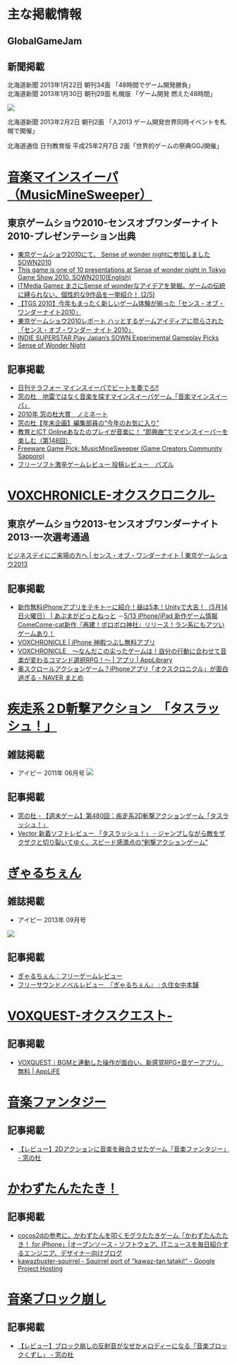 主な掲載情報
================


GlobalGameJam
----------------



新聞掲載
----------------
北海道新聞 2013年1月22日 朝刊34面 「48時間でゲーム開発勝負」	
北海道新聞 2013年1月30日 朝刊29面 札幌版 「ゲーム開発 燃えた48時間」

![](http://www.kawaz.org/commons/1733/download/)


北海道新聞 2013年2月2日 朝刊2面 「人2013 ゲーム開発世界同時イベントを札幌で開催」
<p>北海道通信 日刊教育版 平成25年2月7日 2面「世界的ゲームの祭典GGJ開催」

[音楽マインスイーパ（MusicMineSweeper）](http://www.kawaz.org/projects/musicminesweeper/)
===============

東京ゲームショウ2010-センスオブワンダーナイト2010-プレゼンテーション出典
----------------

- [東京ゲームショウ2010にて、 Sense of wonder nightに参加しました SOWN2010](http://expo.nikkeibp.co.jp/tgs/2010/sown/index.html)
- [This game is one of 10 presentations at Sense of wonder night in Tokyo Game Show 2010. SOWN2010(English)](http://expo.nikkeibp.co.jp/tgs/2010/en/sown/)
- [ITMedia Gamez まさにSense of wonderなアイデアを発掘。ゲームの伝統に縛られない、個性的な9作品を一挙紹介！ (2/5)](http://gamez.itmedia.co.jp/games/articles/1009/19/news008_2.html)
- [【TGS 2010】今年もまったく新しいゲーム体験が揃った「センス・オブ・ワンダーナイト2010」](http://www.inside-games.jp/article/2010/09/23/44605.html)
- [東京ゲームショウ2010レポート ハッとするゲームアイディアに唸らされた「センス・オブ・ワンダー ナイト 2010」](http://game.watch.impress.co.jp/docs/news/20100919_395246.html)
- [INDIE SUPERSTAR Play Japan’s SOWN Experimental Gameplay Picks](http://indiesuperstar.com/archives/1358)
- [Sense of Wonder Night](http://occidentalgamer.com/?p=36)

記事掲載
----------------
- [日刊テラフォー マインスイーパでビートを奏でろ!!](http://www.campuscity.jp/headlines/hl2460)
- [窓の杜　地雷ではなく音楽を探すマインスイーパゲーム「音楽マインスイーパ」](http://www.forest.impress.co.jp/docs/review/20100907_392214.html)
- [2010年 窓の杜大賞　ノミネート](http://www.forest.impress.co.jp/prize/2010/nominate.html)
- [窓の杜【年末企画】編集部員の“今年のお気に入り”](http://www.forest.impress.co.jp/docs/special/20101224_417048.html)
- [教育とICT Onlineあなたのプレイが音楽に！ “即興曲”でマインスイーパーを楽しむ（第148回）](http://pc.nikkeibp.co.jp/article/special/20101220/1029242/?set=rss)
- [Freeware Game Pick: MusicMineSweeper (Game Creators Community Sapporo)](http://www.indiegames.com/blog/2010/09/freeware_game_pick_musicminesw.html)
- [フリーソフト激辛ゲームレビュー 投稿レビュー　パズル](http://gekikarareview.com/review_pzl/pzl_toukou006.html#04)



[VOXCHRONICLE-オクスクロニクル-](http://www.kawaz.org/projects/voxchronicle/)
===============
東京ゲームショウ2013-センスオブワンダーナイト2013-一次選考通過
----------------
[ビジネスデイにご来場の方へ | センス・オブ・ワンダーナイト | 東京ゲームショウ2013](http://expo.nikkeibp.co.jp/tgs/2013/business/sown/presentation.html)

記事掲載
----------------
- [新作無料iPhoneアプリをテキトーに紹介！昼は5本！Unityで大吉！（5月14日火曜日） | あぷまがどっとねっと](http://appmaga.net/archives/15533)
－[5/13 iPhone/iPad 新作ゲーム情報 ComeCome-cat新作『再建！ボロボロ神社』リリース！ラン系にもアツいゲームあり！](http://www.gamecast-blog.com/archives/65747165.html)
- [VOXCHRONICLE | iPhone 神暇つぶし無料アプリ](http://www.gogo-iapp.com/%E3%82%B2%E3%83%BC%E3%83%A0/3756/)
- [VOXCHRONICLE　～なんだこの尖ったゲームは！自分の行動に合わせて音楽が変わるコマンド選択RPG！～ | アプリ | AppLibrary](http://app-library.com/archives/10813)
- [奥スクロールアクションゲーム？iPhoneアプリ「オクスクロニクル」が面白過ぎる - NAVER まとめ](http://matome.naver.jp/odai/2138234417490901901)



[疾走系２D斬撃アクション　「タスラッシュ！」](http://www.kawaz.org/projects/tasrush/)
===============
雑誌掲載
----------------
- アイピー 2011年 06月号
![](http://www.kawaz.org/commons/1731/download/)

記事掲載
----------------
- [窓の杜 - 【週末ゲーム】第480回：疾走系2D斬撃アクションゲーム「タスラッシュ！」](http://www.forest.impress.co.jp/docs/serial/shumatsu/20120330_522728.html)
- [Vector 新着ソフトレビュー 「タスラッシュ！」 - ジャンプしながら敵をザクザクと切り裂いてゆく、スピード感満点の“剣撃アクションゲーム”](http://www.vector.co.jp/magazine/softnews/120426/n1204262.html)


[ぎゃるちぇん](http://www.kawaz.org/projects/after-another-gal_novel/)
===============
雑誌掲載
----------------
- アイピー 2013年 09月号

![](http://www.kawaz.org/commons/1732/download/)


記事掲載
----------------
- [ぎゃるちぇん：フリーゲームレビュー](http://freegames-review.blog.so-net.ne.jp/gal_change)
- [フリーサウンドノベルレビュー　『ぎゃるちぇん』 : 久住女中本舗](http://kuzumi.exblog.jp/20619479/)


[VOXQUEST-オクスクエスト-](http://www.kawaz.org/projects/voxquest/)
===============
記事掲載
----------------
- [VOXQUEST｜BGMと連動した操作が面白い、新感覚RPG+音ゲーアプリ。無料 | AppLiFE](http://www.app-life.jp/2012/04/23331/)


[音楽ファンタジー](http://www.kawaz.org/projects/music_fantasy/)
===============
記事掲載
----------------
- [【レビュー】2Dアクションに音楽を融合させたゲーム「音楽ファンタジー」 - 窓の杜](http://www.forest.impress.co.jp/docs/review/20131218_628075.html)

[かわずたんたたき！](http://www.kawaz.org/projects/kawaz_buster/)
===============
記事掲載
----------------
- [cocos2dの参考に。かわずたんを叩くモグラたたきゲーム「かわずたんたたき！ for iPhone」|オープンソース・ソフトウェア、ITニュースを毎日紹介するエンジニア、デザイナー向けブログ](http://www.moongift.jp/2011/07/20110725/)
- [kawazbuster-squirrel - Squirrel port of "kawaz-tan tataki!" - Google Project Hosting](https://code.google.com/p/kawazbuster-squirrel/)

[音楽ブロック崩し](http://www.kawaz.org/projects/music_breakout/)
===============
記事掲載
----------------
- [【レビュー】ブロック崩しの反射音がなぜかメロディーになる「音楽ブロックくずし」 - 窓の杜](http://www.forest.impress.co.jp/docs/review/20130704_606432.html?ref=twitter)

